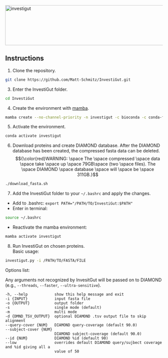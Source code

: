<img src="https://github.com/Matt-Schmitz/InvestiGut/assets/34464190/ce6ea7aa-7ac1-4ee2-9e3a-c2de169f531e" alt="investigut" width="555" height="128"/>

## Instructions
1. Clone the repository.  
```bash
git clone https://github.com/Matt-Schmitz/InvestiGut.git
```
3. Enter the InvestiGut folder.  
```bash
cd InvestiGut
```
4. Create the environment with [mamba](https://mamba.readthedocs.io/en/latest/installation/mamba-installation.html).  
```bash
mamba create --no-channel-priority -n investigut -c bioconda -c conda-forge "python=3.11" "numpy=1.24.3" "scipy=1.10.1" "matplotlib=3.7.1" "seaborn=0.13.0" "pandas=1.5.3" "statsmodels=0.13.5" "ete3=3.1.2" "openpyxl=3.0.10" "bioconda::diamond=2.1.8"
```
5. Activate the environment.  
```bash
conda activate investigut
```
6. Download proteins and create DIAMOND database.  After the DIAMOND database has been created, the compressed fasta data can be deleted.
$${\color{red}WARNING: \space The \space compressed \space data \space take \space up \space 79GB\space (two \space files). The \space DIAMOND \space database \space will \space be \space 311GB.}$$
```bash
./download_fasta.sh
```
7. Add the InvestiGut folder to your `~/.bashrc` and apply the changes.  
- Add to .bashrc: `export PATH="/PATH/TO/InvestiGut:$PATH"`
- Enter in terminal:
```bash
source ~/.bashrc
```
- Reactivate the mamba environment:
```bash
mamba activate investigut
```

8. Run InvestiGut on chosen proteins.  
Basic usage:

```bash
investigut.py -i /PATH/TO/FASTA/FILE
```
  
Options list:

Any arguments not recognized by InvesitGut will be passed on to DIAMOND (e.g., `--threads`, `--faster`, `--ultra-sensitive`).
```
-h, --help            show this help message and exit
-i {INPUT}            input fasta file
-o {OUTPUT}           output folder
-s                    single mode (default)
-m                    multi mode
-d {DMND_TSV_OUTPUT}  optional DIAMOND .tsv output file to skip alignment
--query-cover {NUM}   DIAMOND query-coverage (default 90.0)
--subject-cover {NUM}
                      DIAMOND subject-coverage (default 90.0)
--id {NUM}            DIAMOND %id (default 90)
--low                 overrides default DIAMOND query/sujbect coverage and %id giving all a
                      value of 50
```
